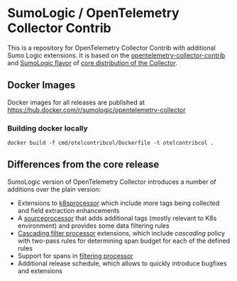 # SumoLogic / OpenTelemetry Collector Contrib
This is a repository for OpenTelemetry Collector Contrib with additional Sumo Logic extensions. It is based
on the [opentelemetry-collector-contrib](https://github.com/open-telemetry/opentelemetry-collector-contrib) and
[SumoLogic flavor](https://github.com/SumoLogic/opentelemetry-collector) of 
[core distribution of the Collector](https://github.com/open-telemetry/opentelemetry-collector).


## Docker Images
Docker images for all releases are published at https://hub.docker.com/r/sumologic/opentelemetry-collector

### Building docker locally

```
docker build -f cmd/otelcontribcol/Dockerfile -t otelcontribcol .
```

## Differences from the core release

SumoLogic version of OpenTelemetry Collector introduces a number of additions over the plain version:

* Extensions to [k8sprocessor](https://github.com/SumoLogic/opentelemetry-collector-contrib/tree/master/processor/k8sprocessor) 
  which include more tags being collected and field extraction enhancements
* A [sourceprocessor](https://github.com/SumoLogic/opentelemetry-collector-contrib/tree/master/processor/sourceprocessor) that 
  adds additional tags (mostly relevant to K8s environment) and provides some data filtering rules
* [Cascading filter processor](https://github.com/pmm-sumo/opentelemetry-collector-contrib/tree/remote-conf-poc/processor/cascadingfilterprocessor) 
  extensions, which include *cascading* policy with two-pass rules for determining span budget for each of the defined rules
* Support for spans in [filtering processor](https://github.com/SumoLogic/opentelemetry-collector/tree/master/processor/filterprocessor)
* Additional release schedule, which allows to quickly introduce bugfixes and extensions
